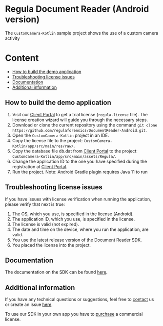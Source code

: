 # Regula Document Reader (Android version)
The `CustomCamera-Kotlin` sample project shows the use of a custom camera activity

# Content
* [How to build the demo application](#how-to-build-the-demo-application)
* [Troubleshooting license issues](#troubleshooting-license-issues)
* [Documentation](#documentation)
* [Additional information](#additional-information)

## How to build the demo application
1. Visit our [Client Portal](https://client.regulaforensics.com/) to get a trial license (`regula.license` file). The license creation wizard will guide you through the necessary steps.
2. Download or clone the current repository using the command `git clone https://github.com/regulaforensics/DocumentReader-Android.git`.
3. Open the `CustomCamera-Kotlin` project in an IDE.
4. Copy the license file to the project: `CustomCamera-Kotlin/app/src/main/res/raw/`.
5. Copy the database file db.dat from [Client Portal](https://client.regulaforensics.com/customer/databases) to the project: `CustomCamera-Kotlin/app/src/main/assets/Regula/`.
6. Change the application ID to the one you have specified during the registration at [Client Portal](https://client.regulaforensics.com/).
7. Run the project.
Note: Android Gradle plugin requires Java 11 to run

## Troubleshooting license issues
If you have issues with license verification when running the application, please verify that next is true:
1. The OS, which you use, is specified in the license (Android).
2. The application ID, which you use, is specified in the license.
3. The license is valid (not expired).
4. The date and time on the device, where you run the application, are valid.
5. You use the latest release version of the Document Reader SDK.
6. You placed the license into the project.

## Documentation
The documentation on the SDK can be found [here](https://docs.regulaforensics.com/develop/doc-reader-sdk/mobile?utm_source=github).

## Additional information
If you have any technical questions or suggestions, feel free to [contact](mailto:android.support@regulaforensics.com) us or create an issue [here](https://github.com/regulaforensics/DocumentReader-Android/issues).

To use our SDK in your own app you have to [purchase](https://pipedrivewebforms.com/form/5f1d771cbe4f844a1f78f8a06fbf94361841159) a commercial license.
